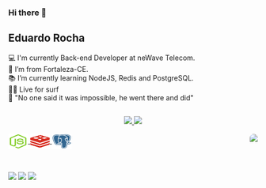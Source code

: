 ### Hi there 👋
## Eduardo Rocha

:computer: I'm currently Back-end Developer at neWave Telecom.<br/>
:house_with_garden: I’m from Fortaleza-CE.<br/>
:books: I’m currently learning NodeJS, Redis and PostgreSQL.<br/>
:surfing_man: Live for surf<br/>
:monocle_face: "No one said it was impossible, he went there and did"

  ##
  
<div align="center">
  <a href="https://github.com/rochaeduardo997">
  <img height="180em" src="https://github-readme-stats.vercel.app/api?username=rochaeduardo997&show_icons=true&theme=monokai&include_all_commits=true&count_private=true"/>
  <img height="180em" src="https://github-readme-stats.vercel.app/api/top-langs/?username=rochaeduardo997&layout=compact&langs_count=7&theme=monokai"/>
</div>
<div style="display: inline_block"><br>
  <img align="center" height="30" width="40" src="https://github.com/devicons/devicon/blob/master/icons/nodejs/nodejs-plain.svg">
  <img align="center" height="30" width="40" src="https://github.com/devicons/devicon/blob/master/icons/redis/redis-plain.svg">
  <img align="center" height="30" width="40" src="https://github.com/devicons/devicon/blob/master/icons/postgresql/postgresql-plain.svg">
  <img align="right"  height="130" style="border-radius:50px;" src="https://thumbs.gfycat.com/EllipticalComplicatedBoilweevil-max-1mb.gif">
</div>
  
  ##
 <br/>
<div> 
  <a href="https://www.instagram.com/rochaeduardo997/" target="_blank"><img src="https://img.shields.io/badge/-Instagram-%23E4405F?style=for-the-badge&logo=instagram&logoColor=white" target="_blank"></a>
  <a href="https://www.linkedin.com/in/carlos-eduardo-rocha-lima-70ba3a214/" target="_blank"><img src="https://img.shields.io/badge/-LinkedIn-%230077B5?style=for-the-badge&logo=linkedin&logoColor=white" target="_blank"></a>
  <a href="https://gitlab.com/rochaeduardo997/" target="_blank"><img src="https://img.shields.io/badge/GitLab-330F63?style=for-the-badge&logo=gitlab&logoColor=white" target="_blank"></a>
</div>
